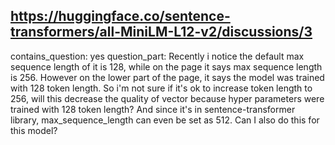 ## https://huggingface.co/sentence-transformers/all-MiniLM-L12-v2/discussions/3

contains_question: yes
question_part: Recently i notice the default max sequence length of it is 128, while on the page it says max sequence length is 256. However on the lower part of the page, it says the model was trained with 128 token length. So i'm not sure if it's ok to increase token length to 256, will this decrease the quality of vector because hyper parameters were trained with 128 token length? And since it's in sentence-transformer library, max_sequence_length can even be set as 512. Can I also do this for this model?